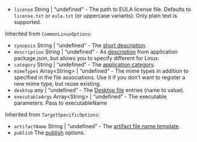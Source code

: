 <ul>
<li><code id="AppImageOptions-license">license</code> String | “undefined” - The path to EULA license file. Defaults to <code>license.txt</code> or <code>eula.txt</code> (or uppercase variants). Only plain text is supported.</li>
</ul>
<p>Inherited from <code>CommonLinuxOptions</code>:</p>
<ul>
<li><code id="AppImageOptions-synopsis">synopsis</code> String | “undefined” - The <a href="https://www.debian.org/doc/debian-policy/ch-controlfields.html#s-f-Description">short description</a>.</li>
<li><code id="AppImageOptions-description">description</code> String | “undefined” - As <a href="/configuration/configuration#Metadata-description">description</a> from application package.json, but allows you to specify different for Linux.</li>
<li><code id="AppImageOptions-category">category</code> String | “undefined” - The <a href="https://specifications.freedesktop.org/menu-spec/latest/apa.html#main-category-registry">application category</a>.</li>
<li><code id="AppImageOptions-mimeTypes">mimeTypes</code> Array&lt;String&gt; | “undefined” - The mime types in addition to specified in the file associations. Use it if you don’t want to register a new mime type, but reuse existing.</li>
<li><code id="AppImageOptions-desktop">desktop</code> any | “undefined” - The <a href="https://developer-old.gnome.org/integration-guide/stable/desktop-files.html.en">Desktop file</a> entries (name to value).</li>
<li><code id="AppImageOptions-executableArgs">executableArgs</code> Array&lt;String&gt; | “undefined” - The executable parameters. Pass to executableName</li>
</ul>
<p>Inherited from <code>TargetSpecificOptions</code>:</p>
<ul>
<li><code id="AppImageOptions-artifactName">artifactName</code> String | “undefined” - The <a href="/configuration/configuration#artifact-file-name-template">artifact file name template</a>.</li>
<li><code id="AppImageOptions-publish">publish</code> The <a href="/configuration/publish">publish</a> options.</li>
</ul>
